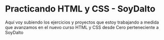 # Practicando HTML y CSS - SoyDalto

Aquí voy subiendo los ejercicios y proyectos que estoy trabajando a medida que avanzamos en el nuevo curso HTML y CSS desde Cero perteneciente a SoyDalto
